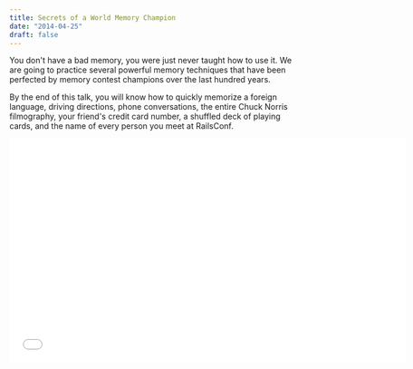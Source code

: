 ```yaml
---
title: Secrets of a World Memory Champion
date: "2014-04-25"
draft: false
---
```


You don't have a bad memory, you were just never taught how to use it. We are
going to practice several powerful memory techniques that have been perfected
by memory contest champions over the last hundred years.

By the end of this talk, you will know how to quickly memorize a foreign
language, driving directions, phone conversations, the entire Chuck Norris
filmography, your friend's credit card number, a shuffled deck of playing
cards, and the name of every person you meet at RailsConf.

<iframe
  width="700"
  height="394"
  src="//www.youtube.com/embed/k44oJ961eFM"
  class='py-4'
  frameborder="0" allowfullscreen>
</iframe>
